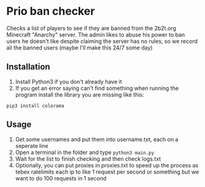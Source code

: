 # Prio ban checker
Checks a list of players to see if they are banned from the 2b2t.org Minecraft "Anarchy" server.
The admin likes to abuse his power to ban users he doesn't like despite claiming the server has no rules, so we record all the banned users (maybe I'll make this 24/7 some day)    

## Installation

1. Install Python3 if you don't already have it
2. If you get an error saying can't find something when running the program install the library you are missing like this:
```
pip3 install colorama
```
## Usage

1. Get some usernames and put them into username.txt, each on a seperate line
2. Open a terminal in the folder and type ```python3 main.py```
3. Wait for the list to finish checking and then check logs.txt
4. Optionally, you can put proxies in proxies.txt to speed up the process as tebex ratelimits each ip to like 1 request per second or something but we want to do 100 requests in 1 second